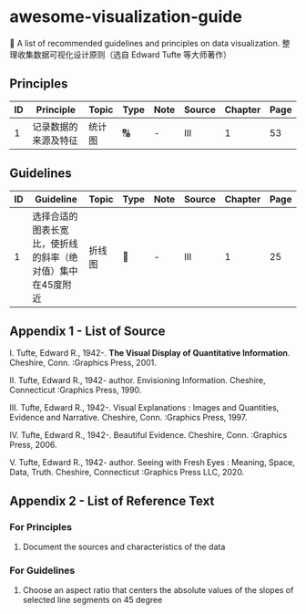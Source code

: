 # awesome-visualization-guide
🧾 A list of recommended guidelines and principles on data visualization. 整理收集数据可视化设计原则（选自 Edward Tufte 等大师著作）

## Principles
| ID | Principle | Topic | Type | Note | Source | Chapter | Page |
|--|--|--|--|--|--|--|--|
|1| 记录数据的来源及特征  | 统计图 | 🔠 | - | III | 1 | 53 |

## Guidelines
| ID | Guideline | Topic | Type | Note | Source | Chapter | Page |
|--|--|--|--|--|--|--|--|
|1| 选择合适的图表长宽比，使折线的斜率（绝对值）集中在45度附近  | 折线图 | 🔢 | - | III | 1 | 25 |


## Appendix 1 - List of Source
I. Tufte, Edward R., 1942-. **The Visual Display of Quantitative Information**. Cheshire, Conn. :Graphics Press, 2001.

II. Tufte, Edward R., 1942- author. Envisioning Information. Cheshire, Connecticut :Graphics Press, 1990.

III. Tufte, Edward R., 1942-. Visual Explanations : Images and Quantities, Evidence and Narrative. Cheshire, Conn. :Graphics Press, 1997.

IV. Tufte, Edward R., 1942-. Beautiful Evidence. Cheshire, Conn. :Graphics Press, 2006.

V. Tufte, Edward R., 1942- author. Seeing with Fresh Eyes : Meaning, Space, Data, Truth. Cheshire, Connecticut :Graphics Press LLC, 2020.

## Appendix 2 - List of Reference Text

### For Principles

1. Document the sources and characteristics of the data

### For Guidelines

1. Choose an aspect ratio that centers the absolute values of the slopes of selected line segments on 45 degree
